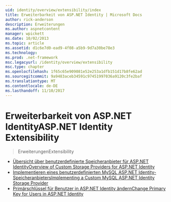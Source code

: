 ```yaml
---
uid: identity/overview/extensibility/index
title: Erweiterbarkeit von ASP.NET Identity | Microsoft Docs
author: rick-anderson
description: Erweiterungen
ms.author: aspnetcontent
manager: wpickett
ms.date: 10/02/2013
ms.topic: article
ms.assetid: d1c6e7d0-ead9-4f08-a5b9-9d7a30be78e3
ms.technology: 
ms.prod: .net-framework
msc.legacyurl: /identity/overview/extensibility
msc.type: chapter
ms.openlocfilehash: 1f65c65e909081e52e253a1dfb151d17b8fe62ad
ms.sourcegitcommit: 9a9483aceb34591c97451997036a9120c3fe2baf
ms.translationtype: MT
ms.contentlocale: de-DE
ms.lasthandoff: 11/10/2017
---
```

<a name="aspnet-identity-extensibility"></a><span data-ttu-id="3df49-103">Erweiterbarkeit von ASP.NET Identity</span><span class="sxs-lookup"><span data-stu-id="3df49-103">ASP.NET Identity Extensibility</span></span>
====================
> <span data-ttu-id="3df49-104">Erweiterungen</span><span class="sxs-lookup"><span data-stu-id="3df49-104">Extensibility</span></span>


- [<span data-ttu-id="3df49-105">Übersicht über benutzerdefinierte Speicheranbieter für ASP.NET Identity</span><span class="sxs-lookup"><span data-stu-id="3df49-105">Overview of Custom Storage Providers for ASP.NET Identity</span></span>](overview-of-custom-storage-providers-for-aspnet-identity.md)
- [<span data-ttu-id="3df49-106">Implementieren eines benutzerdefinierten MySQL ASP.NET Identity-Speicheranbieters</span><span class="sxs-lookup"><span data-stu-id="3df49-106">Implementing a Custom MySQL ASP.NET Identity Storage Provider</span></span>](implementing-a-custom-mysql-aspnet-identity-storage-provider.md)
- [<span data-ttu-id="3df49-107">Primärschlüssel für Benutzer in ASP.NET Identity ändern</span><span class="sxs-lookup"><span data-stu-id="3df49-107">Change Primary Key for Users in ASP.NET Identity</span></span>](change-primary-key-for-users-in-aspnet-identity.md)
